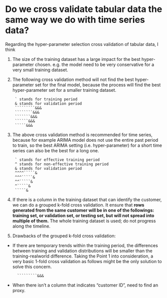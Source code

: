 # Do we cross validate tabular data the same way we do with time series data?

Regarding the hyper-parameter selection cross validation of tabular data, I think
 
1. The size of the training dataset has a large impact for the best hyper-parameter chosen.
e.g. the model need to be very conservative for a very small training dataset.
 
2. The following cross validation method will not find the best hyper-parameter set for the final model, because the process will find the best hyper-parameter set for a smaller training dataset.

        ` stands for training period
        & stands for validation period
        `````````&&&
        ````````&&&
        ```````&&&
        ``````&&&
        `````&&&
 
3. The above cross validation method is recommended for time series, because for example ARIMA model does not use the entire past period to train, so the best ARIMA setting (i.e. hyper-parameter) for a short time series can also be the best for a long one.

        ` stands for effective training period
        ^ stands for non-effective training period
        & stands for validation period
        ^^^^`````&
        ^^^`````&
        ^^`````&
        ^`````&
        `````&

4. If there is a column in the training dataset that can identify the customer, we can do a grouped k-fold cross validation.
It ensure that **rows generated from the same customer will be in one of the followings: training set, or validation set, or testing set, but will not spread into multiple of them.** The whole training dataset is used; do not progress along the timeline.
 
5. Drawbacks of the grouped k-fold cross validation:

- If there are temporary trends within the training period, the differences between training and validation distributions will be smaller than the training-realworld difference. Taking the Point 1 into consideration, a very basic 1-fold cross validation as follows might be the only solution to solve this concern.

        `````````&&&

- When there isn’t a column that indicates “customer ID”, need to find an proxy.